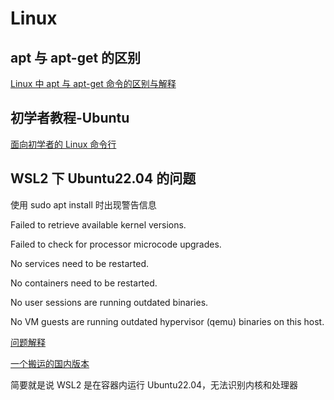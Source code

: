 # Linux

## apt 与 apt-get 的区别

[Linux 中 apt 与 apt-get 命令的区别与解释](https://www.sysgeek.cn/apt-vs-apt-get/)

## 初学者教程-Ubuntu

[面向初学者的 Linux 命令行](https://ubuntu.com/tutorials/command-line-for-beginners#1-overview)

## WSL2 下 Ubuntu22.04 的问题

使用 sudo apt install 时出现警告信息

Failed to retrieve available kernel versions.

Failed to check for processor microcode upgrades.

No services need to be restarted.

No containers need to be restarted.

No user sessions are running outdated binaries.

No VM guests are running outdated hypervisor (qemu) binaries on this host.

[问题解释](https://askubuntu.com/questions/1404129/ubuntu-22-04-lts-on-wsl-failed-to-retrieve-available-kernel-versions-failed)

[一个搬运的国内版本](https://fogsbane.dev/zh-CN/q/e72a1770ada8af11920fbc03bd1b633f53c99d5ae73737008be2f41358470b92)

简要就是说 WSL2 是在容器内运行 Ubuntu22.04，无法识别内核和处理器
